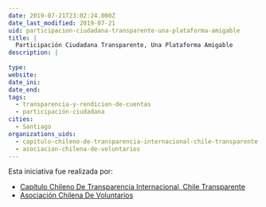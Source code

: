 ```yaml
---
date: 2019-07-21T23:02:24.000Z
date_last_modified: 2019-07-21
uid: participacion-ciudadana-transparente-una-plataforma-amigable
title: |
  Participación Ciudadana Transparente, Una Plataforma Amigable
description: |
  
type: 
website: 
date_ini: 
date_end: 
tags:
  - transparencia-y-rendicion-de-cuentas
  - participación-ciudadana
cities: 
  - Santiago
organizations_uids:
  - capitulo-chileno-de-transparencia-internacional-chile-transparente
  - asociacion-chilena-de-voluntarios
---
```


Esta iniciativa fue realizada por:

- [Capítulo Chileno De Transparencia Internacional, Chile Transparente](/organizaciones/capitulo-chileno-de-transparencia-internacional-chile-transparente)
- [Asociación Chilena De Voluntarios](/organizaciones/asociacion-chilena-de-voluntarios)
